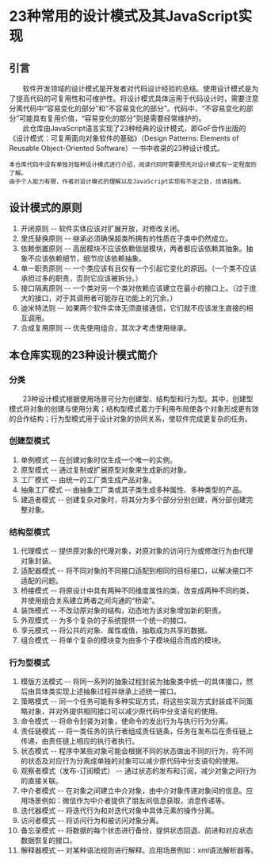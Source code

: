# 23种常用的设计模式及其JavaScript实现
## 引言
&nbsp;&nbsp;&nbsp;&nbsp;&nbsp;&nbsp;&nbsp;软件开发领域的设计模式是开发者对代码设计经验的总结。使用设计模式是为了提高代码的可复用性和可维护性。将设计模式具体运用于代码设计时，需要注意分离代码中“容易变化的部分”和“不容易变化的部分”。代码中，“不容易变化的部分”可能具有复用价值，“容易变化的部分”则是需要经常维护的。<br/>
&nbsp;&nbsp;&nbsp;&nbsp;&nbsp;&nbsp;&nbsp;此仓库由JavaScript语言实现了23种经典的设计模式，即GoF合作出版的《设计模式：可复用面向对象软件的基础》（Design Patterns: Elements of Reusable Object-Oriented Software）一书中收录的23种设计模式。<br/>
```
本仓库代码中没有单独对每种设计模式进行介绍，阅读代码时需要预先对设计模式有一定程度的了解。
由于个人能力有限，作者对设计模式的理解以及JavaScript实现有不足之处，烦请指教。
```

## 设计模式的原则
1. 开闭原则    -- 软件实体应该对扩展开放，对修改关闭。
2. 里氏替换原则 -- 继承必须确保超类所拥有的性质在子类中仍然成立。
3. 依赖倒置原则 -- 高层模块不应该依赖低层模块，两者都应该依赖其抽象。抽象不应该依赖细节，细节应该依赖抽象。
4. 单一职责原则 -- 一个类应该有且仅有一个引起它变化的原因。（一个类不应该承担过多的职责，否则它应该被拆分。）
5. 接口隔离原则 -- 一个类对另一个类对依赖应该建立在最小的接口上。（过于庞大的接口，对于其调用者可能存在功能上的冗余。）
6. 迪米特法则  -- 如果两个软件实体无须直接通信，它们就不应该发生直接的相互调用。
7. 合成复用原则 -- 优先使用组合，其次才考虑使用继承。

## 本仓库实现的23种设计模式简介
### 分类
&nbsp;&nbsp;&nbsp;&nbsp;&nbsp;&nbsp;&nbsp;23种设计模式根据使用场景可分为创建型、结构型和行为型。其中，创建型模式将对象的创建与使用分离；结构型模式着力于利用布局使各个对象形成更有效的合作结构；行为型模式用于设计对象的协同关系，使软件完成更复杂的任务。
### 创建型模式
1. 单例模式 -- 在创建对象时仅生成一个唯一的实例。
2. 原型模式 -- 通过复制或扩展原型对象来生成新的对象。
3. 工厂模式 -- 由统一的工厂类生成产品对象。
4. 抽象工厂模式 -- 由抽象工厂类或其子类生成多种属性、多种类型的产品。
5. 建造者模式 -- 创建复杂对象时，将其分为多个部分分别创建，再分部创建完整对象。
### 结构型模式
1. 代理模式 -- 提供原对象的代理对象，对原对象的访问行为或修改行为由代理对象封装。
2. 适配器模式 -- 将不同对象的不同接口适配到相同的目标接口，以解决接口不适配的问题。
3. 桥接模式 -- 将原设计中具有两种不同维度属性的类，改变成两种不同的类，并使用组合关系建立两者之间沟通的“桥梁”。
4. 装饰模式 -- 不改动原对象的结构，动态地为该对象增加新的职责。
5. 外观模式 -- 为多个复杂的子系统提供一个统一的接口。
6. 享元模式 -- 将公共的对象、属性或值，抽取成为共享的数据。
7. 组合模式 -- 将单个复杂的模块变为由多个子模块组合而成的模块。
### 行为型模式
1. 模版方法模式 -- 将同一系列的抽象过程封装为抽象类中统一的具体接口，然后由具体类实现上述抽象过程并继承上述统一接口。
2. 策略模式 -- 同一个任务可能有多种实现方式，将这些实现方式封装成不同策略对象，并对外提供相同接口可以减少原代码中分支语句的使用。
3. 命令模式 -- 将命令封装为对象，使命令的发出行为与执行行为分离。
4. 责任链模式 -- 将一类任务的执行者组成责任链条，任务在发布后在责任链上传递，由责任链上相应的执行者执行。
5. 状态模式 -- 程序中某些对象可能会根据不同的状态做出不同的行为，将不同的状态及对应行为分离成单独的对象可以减少原代码中分支语句的使用。
6. 观察者模式（发布-订阅模式） -- 通过状态的发布和订阅，减少对象之间行为的直接关联。
7. 中介者模式 -- 在对象之间建立中介对象，由中介对象传递对象间的信息。应用场景例如：微信作为中介者提供了朋友间信息获取，消息传递等。
8. 迭代器模式 -- 将迭代行为和对迭代对象中具体元素的操作分离。
9. 访问者模式 -- 将访问行为和被访问对象分离。
10. 备忘录模式 -- 将数据的每个状态进行备份，提供状态回退、前进和对应状态数据恢复的接口。
11. 解释器模式 -- 对某种语法规则进行解释。应用场景例如：xml语法解析器等。
